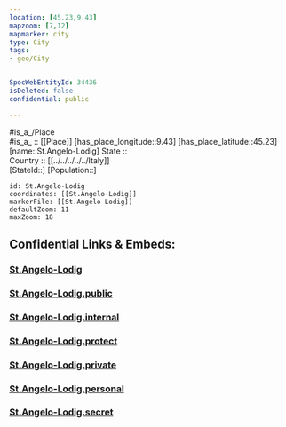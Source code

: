 ```yaml
---
location: [45.23,9.43] 
mapzoom: [7,12] 
mapmarker: city 
type: City
tags:
- geo/City


SpocWebEntityId: 34436
isDeleted: false
confidential: public

---
```

#is_a_/Place  
#is_a_ :: [[Place]] 
[has_place_longitude::9.43] 
[has_place_latitude::45.23] 
[name::St.Angelo-Lodig] 
State ::  
Country :: [[../../../../../Italy]]  
[StateId::] 
[Population::] 



```leaflet
id: St.Angelo-Lodig
coordinates: [[St.Angelo-Lodig]] 
markerFile: [[St.Angelo-Lodig]] 
defaultZoom: 11 
maxZoom: 18
```


## Confidential Links & Embeds: 

### [St.Angelo-Lodig](/_Standards/Earth/Continent/Europe/Europe~South/Italy/regions~Italy/Lombardy/Lodi.Province/City/St.Angelo-Lodig.md) 

### [St.Angelo-Lodig.public](/_public/Earth/Continent/Europe/Europe~South/Italy/regions~Italy/Lombardy/Lodi.Province/City/St.Angelo-Lodig.public.md) 

### [St.Angelo-Lodig.internal](/_internal/Earth/Continent/Europe/Europe~South/Italy/regions~Italy/Lombardy/Lodi.Province/City/St.Angelo-Lodig.internal.md) 

### [St.Angelo-Lodig.protect](/_protect/Earth/Continent/Europe/Europe~South/Italy/regions~Italy/Lombardy/Lodi.Province/City/St.Angelo-Lodig.protect.md) 

### [St.Angelo-Lodig.private](/_private/Earth/Continent/Europe/Europe~South/Italy/regions~Italy/Lombardy/Lodi.Province/City/St.Angelo-Lodig.private.md) 

### [St.Angelo-Lodig.personal](/_personal/Earth/Continent/Europe/Europe~South/Italy/regions~Italy/Lombardy/Lodi.Province/City/St.Angelo-Lodig.personal.md) 

### [St.Angelo-Lodig.secret](/_secret/Earth/Continent/Europe/Europe~South/Italy/regions~Italy/Lombardy/Lodi.Province/City/St.Angelo-Lodig.secret.md)

